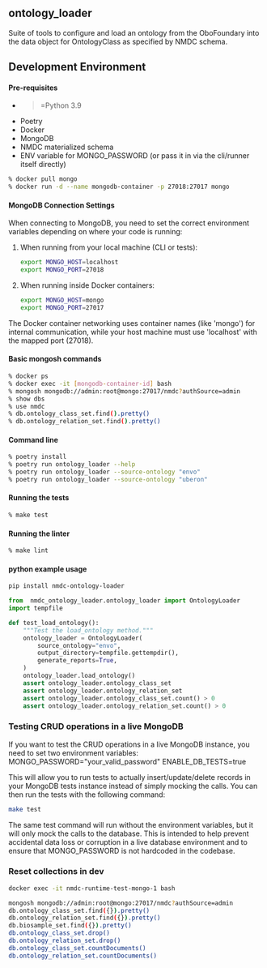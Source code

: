 ## ontology_loader

Suite of tools to configure and load an ontology from the OboFoundary into the data object for OntologyClass as 
specified by NMDC schema.

## Development Environment

#### Pre-requisites

- >=Python 3.9
- Poetry
- Docker
- MongoDB
- NMDC materialized schema
- ENV variable for MONGO_PASSWORD (or pass it in via the cli/runner itself directly)

```bash
% docker pull mongo
% docker run -d --name mongodb-container -p 27018:27017 mongo
```

#### MongoDB Connection Settings

When connecting to MongoDB, you need to set the correct environment variables depending on where your code is running:

1. When running from your local machine (CLI or tests):
   ```bash
   export MONGO_HOST=localhost
   export MONGO_PORT=27018
   ```

2. When running inside Docker containers:
   ```bash
   export MONGO_HOST=mongo
   export MONGO_PORT=27017
   ```

The Docker container networking uses container names (like 'mongo') for internal communication, while your host machine must use 'localhost' with the mapped port (27018).

#### Basic mongosh commands
```bash
% docker ps
% docker exec -it [mongodb-container-id] bash
% mongosh mongodb://admin:root@mongo:27017/nmdc?authSource=admin
% show dbs
% use nmdc
% db.ontology_class_set.find().pretty()
% db.ontology_relation_set.find().pretty()
``` 

#### Command line
```bash
% poetry install
% poetry run ontology_loader --help
% poetry run ontology_loader --source-ontology "envo"
% poetry run ontology_loader --source-ontology "uberon"
```

#### Running the tests
```bash
% make test
```

#### Running the linter
```bash
% make lint
```

#### python example usage
```bash
pip install nmdc-ontology-loader
```

```python
from  nmdc_ontology_loader.ontology_loader import OntologyLoader
import tempfile

def test_load_ontology():
    """Test the load_ontology method."""
    ontology_loader = OntologyLoader(
        source_ontology="envo",
        output_directory=tempfile.gettempdir(),
        generate_reports=True,
    )
    ontology_loader.load_ontology()
    assert ontology_loader.ontology_class_set
    assert ontology_loader.ontology_relation_set
    assert ontology_loader.ontology_class_set.count() > 0
    assert ontology_loader.ontology_relation_set.count() > 0
```

### Testing CRUD operations in a live MongoDB

If you want to test the CRUD operations in a live MongoDB instance, you need to set two environment variables:
MONGO_PASSWORD="your_valid_password"
ENABLE_DB_TESTS=true

This will allow you to run tests to actually insert/update/delete records in your MongoDB tests instance instead
of simply mocking the calls. You can then run the tests with the following command:

```bash
make test
```
 
The same test command will run without the environment variables, but it will only mock the calls to the database.
This is intended to help prevent accidental data loss or corruption in a live database environment and to 
ensure that MONGO_PASSWORD is not hardcoded in the codebase.

### Reset collections in dev

```bash
docker exec -it nmdc-runtime-test-mongo-1 bash
```
```bash
mongosh mongodb://admin:root@mongo:27017/nmdc?authSource=admin
db.ontology_class_set.find({}).pretty()
db.ontology_relation_set.find({}).pretty()
db.biosample_set.find({}).pretty()
db.ontology_class_set.drop()
db.ontology_relation_set.drop()
db.ontology_class_set.countDocuments()
db.ontology_relation_set.countDocuments()
```